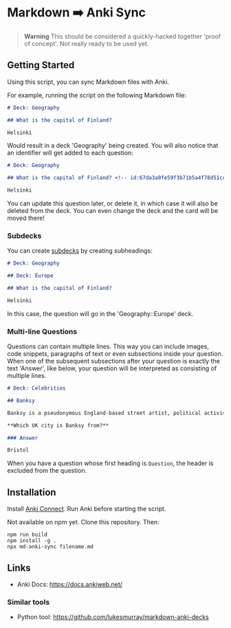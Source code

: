 # Markdown ➡️ Anki Sync

> **Warning**
> This should be considered a quickly-hacked together 'proof of concept'. Not really ready to be used yet.

## Getting Started

Using this script, you can sync Markdown files with Anki.

For example, running the script on the following Markdown file:

```md
# Deck: Geography

## What is the capital of Finland?

Helsinki
```

Would result in a deck 'Geography' being created. You will also notice that an identifier will get added to each question:

```md
# Deck: Geography

## What is the capital of Finland? <!-- id:67da3a0fe59f3b71b5a4f78d51cc67b1 -->

Helsinki
```

You can update this question later, or delete it, in which case it will also be deleted from the deck. You can even change the deck and the card will be moved there!

### Subdecks

You can create [subdecks](https://docs.ankiweb.net/deck-options.html#subdecks) by creating subheadings:

```md
# Deck: Geography

## Deck: Europe

## What is the capital of Finland?

Helsinki
```

In this case, the question will go in the 'Geography::Europe' deck.

### Multi-line Questions

Questions can contain multiple lines. This way you can include images, code snippets, paragraphs of text or even subsections inside your question. When one of the subsequent subsections after your question is exactly the text 'Answer', like below, your question will be interpreted as consisting of multiple lines.

```md
# Deck: Celebrities

## Banksy

Banksy is a pseudonymous England-based street artist, political activist and film director whose real name and identity remain unconfirmed and the subject of speculation.

**Which UK city is Banksy from?**

### Answer

Bristol
```

When you have a question whose first heading is `Question`, the header is excluded from the question.

## Installation

Install [Anki Connect](https://foosoft.net/projects/anki-connect/). Run Anki before starting the script.

Not available on npm yet. Clone this repository. Then:

```
npm run build
npm install -g .
npx md-anki-sync filename.md
```

## Links

- Anki Docs: https://docs.ankiweb.net/

### Similar tools

- Python tool: https://github.com/lukesmurray/markdown-anki-decks
